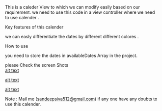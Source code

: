 
This  is a caleder View to which we can modify easily based on our requirement. we need to use this code in a view controller where we need to use calender . 



Key features of this calender 

we can  easly differentiate the dates by different different colores .



How to use 

you need to store the dates in availableDates  Array in the project.


please Check the screen Shots  
[alt text](file:///Users/developer1/Desktop/Nov.png "In NOV some dates are available and some dates are booked based on that difrenctiated with colors")

[alt text](Oct.png "In oct some dates are available and some dates are booked based on that difrenctiated with colors")

[alt text](Sep.png "IN SEP  no dates are avaliable  ")



Note : Mail me (sandeepsiva512@gmail.com) if  any one have any doubts to use this calender.

